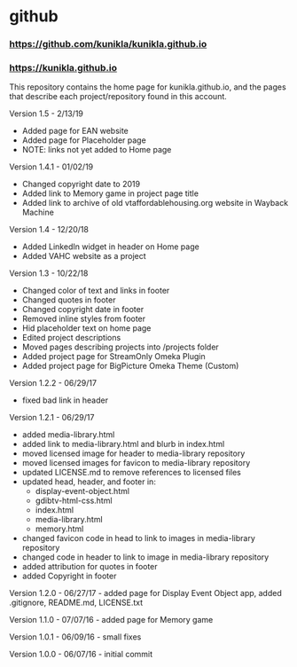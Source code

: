 # github

### https://github.com/kunikla/kunikla.github.io
### https://kunikla.github.io

This repository contains the home page for kunikla.github.io,
and the pages that describe each project/repository
found in this account.

Version 1.5 - 2/13/19
 * Added page for EAN website
 * Added page for Placeholder page
 * NOTE: links not yet added to Home page

Version 1.4.1 - 01/02/19
 * Changed copyright date to 2019
 * Added link to Memory game in project page title
 * Added link to archive of old vtaffordablehousing.org website in Wayback Machine

Version 1.4 - 12/20/18
 * Added LinkedIn widget in header on Home page
 * Added VAHC website as a project

Version 1.3 - 10/22/18
 * Changed color of text and links in footer
 * Changed quotes in footer
 * Changed copyright date in footer
 * Removed inline styles from footer
 * Hid placeholder text on home page
 * Edited project descriptions
 * Moved pages describing projects into /projects folder
 * Added project page for StreamOnly Omeka Plugin
 * Added project page for BigPicture Omeka Theme (Custom)

Version 1.2.2 - 06/29/17
 * fixed bad link in header

Version 1.2.1 - 06/29/17  
  * added media-library.html
  * added link to media-library.html and blurb in index.html
  * moved licensed image for header to media-library repository
  * moved licensed images for favicon to media-library repository
  * updated LICENSE.md to remove references to licensed files
  * updated head, header, and footer in:
    * display-event-object.html
    * gdibtv-html-css.html
    * index.html
    * media-library.html
    * memory.html  
  * changed favicon code in head to link to images in media-library repository
  * changed code in header to link to image in media-library repository
  * added attribution for quotes in footer
  * added Copyright in footer


Version 1.2.0 - 06/27/17 - added page for Display Event Object app,
added .gitignore, README.md, LICENSE.txt

Version 1.1.0 - 07/07/16 - added page for Memory game

Version 1.0.1 - 06/09/16 - small fixes

Version 1.0.0 - 06/07/16 - initial commit